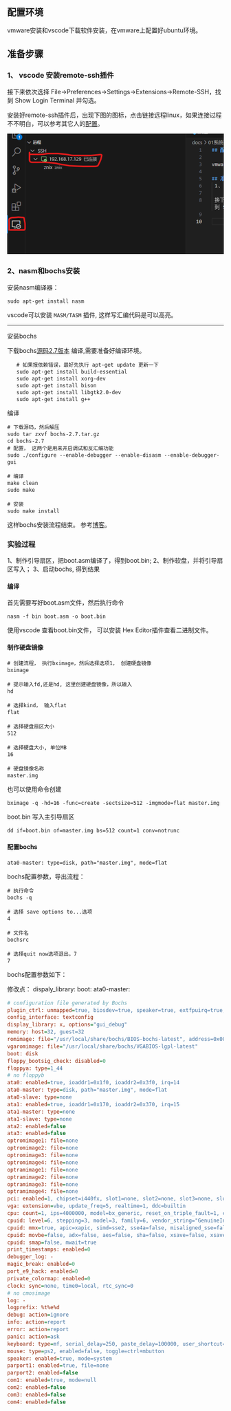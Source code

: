 ## 配置环境

vmware安装和vscode下载软件安装，在vmware上配置好ubuntu环境。

## 准备步骤
### 1、 vscode 安装remote-ssh插件
 
 接下来依次选择 File->Preferences->Settings->Extensions->Remote-SSH，找到 Show Login Terminal 并勾选。

 安装好remote-ssh插件后，出现下图的图标，点击链接远程linux，如果连接过程不不明白，可以参考其它人的[配置](https://blog.csdn.net/weixin_44042453/article/details/127786698)。

 ![Alt text](images/%E5%B1%8F%E5%B9%95%E6%88%AA%E5%9B%BE%202023-07-02%20185315.png "remore-ssh插件")

 ### 2、nasm和bochs安装

安装nasm编译器：     
```
sudo apt-get install nasm
```

vscode可以安装 ```MASM/TASM``` 插件, 这样写汇编代码是可以高亮。

----


安装bochs

 下载bochs[源码2.7版本](https://sourceforge.net/projects/bochs/files/bochs/2.7/)  编译,需要准备好编译环境。

 ```
    # 如果报依赖错误，最好先执行 apt-get update 更新一下
    sudo apt-get install build-essential
    sudo apt-get install xorg-dev
    sudo apt-get install bison
    sudo apt-get install libgtk2.0-dev
    sudo apt-get install g++ 

```

编译
```
# 下载源码，然后解压
sudo tar zxvf bochs-2.7.tar.gz
cd bochs-2.7
# 配置， 这两个是用来开启调试和反汇编功能
sudo ./configure --enable-debugger --enable-disasm --enable-debugger-gui

# 编译
make clean
sudo make

# 安装
sudo make install
```
这样bochs安装流程结束。
参考[博客](https://www.cnblogs.com/lfri/p/11489223.html)。

### 实验过程

1、制作引导扇区，把boot.asm编译了，得到boot.bin;
2、制作软盘，并将引导扇区写入；
3、启动bochs, 得到结果

#### 编译
首先需要写好boot.asm文件，然后执行命令
```
nasm -f bin boot.asm -o boot.bin
```

使用vscode 查看boot.bin文件， 可以安装 Hex Editor插件查看二进制文件。

#### 制作硬盘镜像


```
# 创建流程， 执行bximage，然后选择选项1， 创建硬盘镜像
bximage

# 提示输入fd,还是hd, 这里创建硬盘镜像，所以输入
hd

# 选择kind， 输入flat
flat

# 选择硬盘扇区大小
512

# 选择硬盘大小, 单位MB
16

# 硬盘镜像名称
master.img
```

也可以使用命令创建
```
bximage -q -hd=16 -func=create -sectsize=512 -imgmode=flat master.img
```

boot.bin 写入主引导扇区

```
dd if=boot.bin of=master.img bs=512 count=1 conv=notrunc
```

#### 配置bochs

```
ata0-master: type=disk, path="master.img", mode=flat
```

bochs配置参数，导出流程：
```
# 执行命令
bochs -q

# 选择 save options to...选项
4

# 文件名
bochsrc

# 选择quit now选项退出，7
7
```

bochs配置参数如下：

修改点：
dispaly_library:
boot:
ata0-master:

```ini
# configuration file generated by Bochs
plugin_ctrl: unmapped=true, biosdev=true, speaker=true, extfpuirq=true, parallel=true, serial=true, iodebug=true
config_interface: textconfig
display_library: x, options="gui_debug"
memory: host=32, guest=32
romimage: file="/usr/local/share/bochs/BIOS-bochs-latest", address=0x00000000, options=none
vgaromimage: file="/usr/local/share/bochs/VGABIOS-lgpl-latest"
boot: disk
floppy_bootsig_check: disabled=0
floppya: type=1_44
# no floppyb
ata0: enabled=true, ioaddr1=0x1f0, ioaddr2=0x3f0, irq=14
ata0-master: type=disk, path="master.img", mode=flat
ata0-slave: type=none
ata1: enabled=true, ioaddr1=0x170, ioaddr2=0x370, irq=15
ata1-master: type=none
ata1-slave: type=none
ata2: enabled=false
ata3: enabled=false
optromimage1: file=none
optromimage2: file=none
optromimage3: file=none
optromimage4: file=none
optramimage1: file=none
optramimage2: file=none
optramimage3: file=none
optramimage4: file=none
pci: enabled=1, chipset=i440fx, slot1=none, slot2=none, slot3=none, slot4=none, slot5=none
vga: extension=vbe, update_freq=5, realtime=1, ddc=builtin
cpu: count=1, ips=4000000, model=bx_generic, reset_on_triple_fault=1, cpuid_limit_winnt=0, ignore_bad_msrs=1, mwait_is_nop=0
cpuid: level=6, stepping=3, model=3, family=6, vendor_string="GenuineIntel", brand_string="              Intel(R) Pentium(R) 4 CPU        "
cpuid: mmx=true, apic=xapic, simd=sse2, sse4a=false, misaligned_sse=false, sep=true
cpuid: movbe=false, adx=false, aes=false, sha=false, xsave=false, xsaveopt=false, smep=false
cpuid: smap=false, mwait=true
print_timestamps: enabled=0
debugger_log: -
magic_break: enabled=0
port_e9_hack: enabled=0
private_colormap: enabled=0
clock: sync=none, time0=local, rtc_sync=0
# no cmosimage
log: -
logprefix: %t%e%d
debug: action=ignore
info: action=report
error: action=report
panic: action=ask
keyboard: type=mf, serial_delay=250, paste_delay=100000, user_shortcut=none
mouse: type=ps2, enabled=false, toggle=ctrl+mbutton
speaker: enabled=true, mode=system
parport1: enabled=true, file=none
parport2: enabled=false
com1: enabled=true, mode=null
com2: enabled=false
com3: enabled=false
com4: enabled=false
```